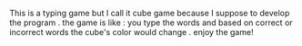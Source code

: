  This is a typing game 
 but I call it cube game because I suppose to develop the program .
 the game is like  :
 you type the words and based on correct or incorrect words 
 the cube's color would change .
 enjoy the game!
